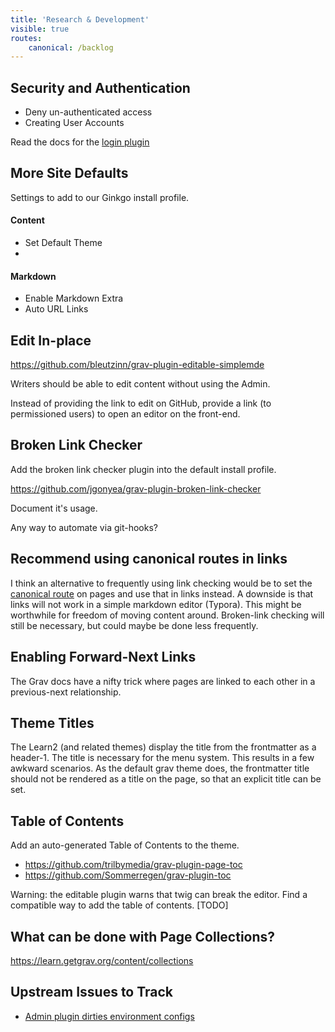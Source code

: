 ```yaml
---
title: 'Research & Development'
visible: true
routes:
    canonical: /backlog
---
```


## Security and Authentication

* Deny un-authenticated access
* Creating User Accounts

Read the docs for the [login plugin](https://github.com/getgrav/grav-plugin-login)

## More Site Defaults
Settings to add to our Ginkgo install profile.

#### Content
* Set Default Theme
* 
#### Markdown
* Enable Markdown Extra
* Auto URL Links

## Edit In-place

https://github.com/bleutzinn/grav-plugin-editable-simplemde

Writers should be able to edit content without using the Admin.

Instead of providing the link to edit on GitHub, provide a link (to permissioned users) to open an editor on the front-end.

## Broken Link Checker

Add the broken link checker plugin into the default install profile.

https://github.com/jgonyea/grav-plugin-broken-link-checker

Document it's usage.

Any way to automate via git-hooks?

## Recommend using canonical routes in links
I think an alternative to frequently using link checking would be to set the [canonical route](https://learn.getgrav.org/content/routing) on pages and use that in links instead. A downside is that links will not work in a simple markdown editor (Typora). This might be worthwhile for freedom of moving content around. Broken-link checking will still be necessary, but could maybe be done less frequently.

## Enabling Forward-Next Links

The Grav docs have a nifty trick where pages are linked to each other in a previous-next relationship.

## Theme Titles

The Learn2 (and related themes) display the title from the frontmatter as a header-1. The title is necessary for the menu system. This results in a few awkward scenarios. As the default grav theme does, the frontmatter title should not be rendered as a title on the page, so that an explicit title can be set. 

## Table of Contents

Add an auto-generated Table of Contents to the theme.
* https://github.com/trilbymedia/grav-plugin-page-toc
* https://github.com/Sommerregen/grav-plugin-toc

Warning: the editable plugin warns that twig can break the editor. Find a compatible way to add the table of contents. [TODO]

## What can be done with Page Collections?

https://learn.getgrav.org/content/collections

## Upstream Issues to Track
* [Admin plugin dirties environment configs](https://github.com/getgrav/grav-plugin-admin/issues/1614)

